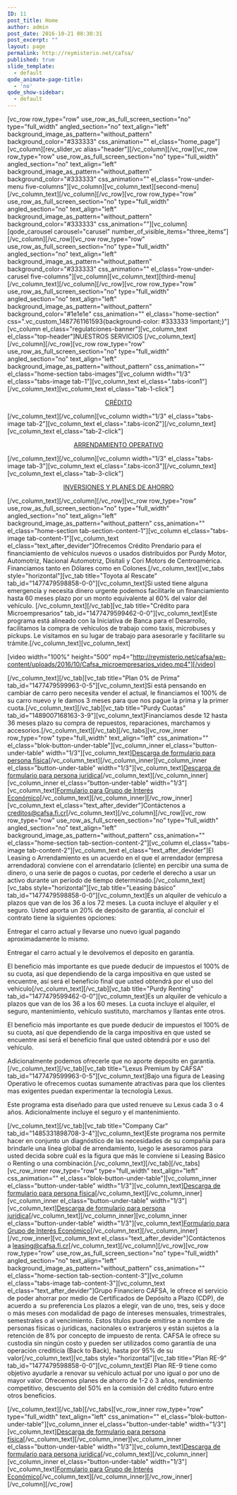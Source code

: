 ```yaml
---
ID: 11
post_title: Home
author: admin
post_date: 2016-10-21 08:30:31
post_excerpt: ""
layout: page
permalink: http://reymisterio.net/cafsa/
published: true
slide_template:
  - default
qode_animate-page-title:
  - 'no'
qode_show-sidebar:
  - default
---
```

[vc_row row_type="row" use_row_as_full_screen_section="no" type="full_width" angled_section="no" text_align="left" background_image_as_pattern="without_pattern" background_color="#333333" css_animation="" el_class="home_page"][vc_column][rev_slider_vc alias="header"][/vc_column][/vc_row][vc_row row_type="row" use_row_as_full_screen_section="no" type="full_width" angled_section="no" text_align="left" background_image_as_pattern="without_pattern" background_color="#333333" css_animation="" el_class="row-under-menu five-columns"][vc_column][vc_column_text][second-menu][/vc_column_text][/vc_column][/vc_row][vc_row row_type="row" use_row_as_full_screen_section="no" type="full_width" angled_section="no" text_align="left" background_image_as_pattern="without_pattern" background_color="#333333" css_animation=""][vc_column][qode_carousel carousel="carusel" number_of_visible_items="three_items"][/vc_column][/vc_row][vc_row row_type="row" use_row_as_full_screen_section="no" type="full_width" angled_section="no" text_align="left" background_image_as_pattern="without_pattern" background_color="#333333" css_animation="" el_class="row-under-carusel five-columns"][vc_column][vc_column_text][third-menu][/vc_column_text][/vc_column][/vc_row][vc_row row_type="row" use_row_as_full_screen_section="no" type="full_width" angled_section="no" text_align="left" background_image_as_pattern="without_pattern" background_color="#1e1e1e" css_animation="" el_class="home-section" css=".vc_custom_1487761161593{background-color: #333333 !important;}"][vc_column el_class="regulatciones-banner"][vc_column_text el_class="top-header"]<span class="colortext">NUESTROS </span> <span class="require">SERVICIOS</span>
[/vc_column_text][/vc_column][/vc_row][vc_row row_type="row" use_row_as_full_screen_section="no" type="full_width" angled_section="no" text_align="left" background_image_as_pattern="without_pattern" css_animation="" el_class="home-section tabs-images"][vc_column width="1/3" el_class="tabs-image tab-1"][vc_column_text el_class=".tabs-icon1"][/vc_column_text][vc_column_text el_class="tab-1-click"]
<p style="text-align: center;"><a href="#">CRÉDITO</a></p>
[/vc_column_text][/vc_column][vc_column width="1/3" el_class="tabs-image tab-2"][vc_column_text el_class=".tabs-icon2"][/vc_column_text][vc_column_text el_class="tab-2-click"]
<p style="text-align: center;"><a href="#">ARRENDAMIENTO
OPERATIVO</a></p>
[/vc_column_text][/vc_column][vc_column width="1/3" el_class="tabs-image tab-3"][vc_column_text el_class=".tabs-icon3"][/vc_column_text][vc_column_text el_class="tab-3-click"]
<p style="text-align: center;"><a href="#">INVERSIONES Y PLANES DE AHORRO</a></p>
[/vc_column_text][/vc_column][/vc_row][vc_row row_type="row" use_row_as_full_screen_section="no" type="full_width" angled_section="no" text_align="left" background_image_as_pattern="without_pattern" css_animation="" el_class="home-section tab-section-content-1"][vc_column el_class="tabs-image tab-content-1"][vc_column_text el_class="text_after_devider"]Ofrecemos Crédito Prendario para el financiamiento de vehículos nuevos o usados distribuidos por Purdy Motor, Automotriz, Nacional Automotriz, Disitali y Cori Motors de Centroamérica. Financiamos tanto en Dólares como en Colones.[/vc_column_text][vc_tabs style="horizontal"][vc_tab title="Toyota al Rescate" tab_id="1477479598858-0-0"][vc_column_text]Si usted tiene alguna emergencia y necesita dinero urgente podemos facilitarle un financiamiento hasta 60 meses plazo por un monto equivalente al 60% del valor del vehículo.
[/vc_column_text][/vc_tab][vc_tab title="Crédito para Microempresarios" tab_id="1477479599462-0-0"][vc_column_text]Este programa está alineado con la Iniciativa de Banca para el Desarrollo, facilitamos la compra de vehículos de trabajo como taxis, microbuses y pickups. Le visitamos en su lugar de trabajo para asesorarle y facilitarle su trámite.[/vc_column_text][vc_column_text]

[video width="100%" height="500" mp4="http://reymisterio.net/cafsa/wp-content/uploads/2016/10/Cafsa_microempresarios_video.mp4"][/video]

[/vc_column_text][/vc_tab][vc_tab title="Plan 0% de Prima" tab_id="1477479599963-0-5"][vc_column_text]Si está pensando en cambiar de carro pero necesita vender el actual, le financiamos el 100% de su carro nuevo y le damos 3 meses para que nos pague la prima y la primer cuota.[/vc_column_text][/vc_tab][vc_tab title="Purdy Cuotas" tab_id="1489007168163-3-9"][vc_column_text]Financiamos desde 12 hasta 36 meses plazo su compra de repuestos, reparaciones, marchamos y accesorios.[/vc_column_text][/vc_tab][/vc_tabs][vc_row_inner row_type="row" type="full_width" text_align="left" css_animation="" el_class="blok-button-under-table"][vc_column_inner el_class="button-under-table" width="1/3"][vc_column_text]<a href="http://reymisterio.net/cafsa/wp-content/uploads/2016/10/Formulario_Persona_Fisica.pdf">Descarga de formulario
para persona física</a>[/vc_column_text][/vc_column_inner][vc_column_inner el_class="button-under-table" width="1/3"][vc_column_text]<a href="http://reymisterio.net/cafsa/wp-content/uploads/2016/10/Formulario_Persona_Juridica.pdf">Descarga de formulario
para persona jurídica</a>[/vc_column_text][/vc_column_inner][vc_column_inner el_class="button-under-table" width="1/3"][vc_column_text]<a href="http://reymisterio.net/cafsa/wp-content/uploads/2016/10/GIE-NO-VINCULADOS-PJ_1.xls">Formulario para Grupo de Interés Económico</a>[/vc_column_text][/vc_column_inner][/vc_row_inner][vc_column_text el_class="text_after_devider"]Contáctenos a creditos@cafsa.fi.cr[/vc_column_text][/vc_column][/vc_row][vc_row row_type="row" use_row_as_full_screen_section="no" type="full_width" angled_section="no" text_align="left" background_image_as_pattern="without_pattern" css_animation="" el_class="home-section tab-section-content-2"][vc_column el_class="tabs-image tab-content-2"][vc_column_text el_class="text_after_devider"]El Leasing o Arrendamiento es un acuerdo en el que el arrendador (empresa arrendadora) conviene con el arrendatario (cliente) en percibir una suma de dinero, o una serie de pagos o cuotas, por cederle el derecho a usar un activo durante un período de tiempo determinado.[/vc_column_text][vc_tabs style="horizontal"][vc_tab title="Leasing básico" tab_id="1477479598858-0-0"][vc_column_text]Es un alquiler de vehículo a plazos que van de los 36 a los 72 meses. La cuota incluye el alquiler y el seguro. Usted aporta un 20% de depósito de garantía, al concluir el contrato tiene la siguientes opciones:

Entregar el carro actual y llevarse uno nuevo igual pagando aproximadamente lo mismo.

Entregar el carro actual y le devolvemos el deposito en garantía.

El beneficio más importante es que puede deducir de impuestos el 100% de su cuota, así que dependiendo de la carga impositiva en que usted se encuentre, así será el beneficio final que usted obtendrá por el uso del vehículo[/vc_column_text][/vc_tab][vc_tab title="Purdy Renting" tab_id="1477479599462-0-0"][vc_column_text]Es un alquiler de vehículo a plazos que van de los 36 a los 60 meses. La cuota incluye el alquiler, el seguro, mantenimiento, vehículo sustituto, marchamos y llantas ente otros.

El beneficio más importante es que puede deducir de impuestos el 100% de su cuota, así que dependiendo de la carga impositiva en que usted se encuentre así será́ el beneficio final que usted obtendrá́ por e uso del vehículo.

Adicionalmente podemos ofrecerle que no aporte deposito en garantía.[/vc_column_text][/vc_tab][vc_tab title="Lexus Premium by CAFSA" tab_id="1477479599963-0-5"][vc_column_text]Bajo una figura de Leasing Operativo le ofrecemos cuotas sumamente atractivas para que los clientes mas exigentes puedan experimentar la tecnología Lexus.

Este programa esta diseñado para que usted renueve su Lexus cada 3 o 4 años. Adicionalmente incluye el seguro y el mantenimiento.

[/vc_column_text][/vc_tab][vc_tab title="Company Car" tab_id="1485331898708-3-4"][vc_column_text]Este programa nos permite hacer en conjunto un diagnóstico de las necesidades de su compañía para brindarle una línea global de arrendamiento, luego le asesoramos para usted decida sobre cuál es la figura que más le conviene si Leasing Básico o Renting o una combinación.[/vc_column_text][/vc_tab][/vc_tabs][vc_row_inner row_type="row" type="full_width" text_align="left" css_animation="" el_class="blok-button-under-table"][vc_column_inner el_class="button-under-table" width="1/3"][vc_column_text]<a href="http://reymisterio.net/cafsa/wp-content/uploads/2016/10/Formulario_Persona_Fisica.pdf">Descarga de formulario
para persona física</a>[/vc_column_text][/vc_column_inner][vc_column_inner el_class="button-under-table" width="1/3"][vc_column_text]<a href="http://reymisterio.net/cafsa/wp-content/uploads/2016/10/Formulario_Persona_Juridica.pdf">Descarga de formulario
para persona jurídica</a>[/vc_column_text][/vc_column_inner][vc_column_inner el_class="button-under-table" width="1/3"][vc_column_text]<a href="http://reymisterio.net/cafsa/wp-content/uploads/2016/10/GIE-NO-VINCULADOS-PJ_1.xls">Formulario para Grupo de Interés Económico</a>[/vc_column_text][/vc_column_inner][/vc_row_inner][vc_column_text el_class="text_after_devider"]Contáctenos a leasing@cafsa.fi.cr[/vc_column_text][/vc_column][/vc_row][vc_row row_type="row" use_row_as_full_screen_section="no" type="full_width" angled_section="no" text_align="left" background_image_as_pattern="without_pattern" css_animation="" el_class="home-section tab-section-content-3"][vc_column el_class="tabs-image tab-content-3"][vc_column_text el_class="text_after_devider"]Grupo Financiero CAFSA, le ofrece el servicio de poder ahorrar por medio de Certificados de Depósito a Plazo (CDP), de acuerdo a  su preferencia
Los plazos a elegir, van de uno, tres, seis y doce o más meses con modalidad de pago de intereses mensuales, trimestrales, semestrales o al vencimiento. Estos títulos puede emitirse a nombre de personas físicas o jurídicas, nacionales o extranjeros y están sujetos a la retención de 8% por concepto de impuesto de renta.
CAFSA le ofrece su custodia sin ningún costo y pueden ser utilizados como garantía de una operación crediticia (Back to Back), hasta por 95% de su valor[/vc_column_text][vc_tabs style="horizontal"][vc_tab title="Plan RE-9" tab_id="1477479598858-0-0"][vc_column_text]El Plan RE-9 tiene como objetivo ayudarle a renovar su vehículo actual por uno igual o por uno de mayor valor. Ofrecemos planes de ahorro de 1-2 ó 3 años, rendimiento competitivo, descuento del 50% en la comisión del crédito futuro entre otros beneficios.

[/vc_column_text][/vc_tab][/vc_tabs][vc_row_inner row_type="row" type="full_width" text_align="left" css_animation="" el_class="blok-button-under-table"][vc_column_inner el_class="button-under-table" width="1/3"][vc_column_text]<a href="http://reymisterio.net/cafsa/wp-content/uploads/2016/10/Formulario_Persona_Fisica.pdf">Descarga de formulario
para persona física</a>[/vc_column_text][/vc_column_inner][vc_column_inner el_class="button-under-table" width="1/3"][vc_column_text]<a href="http://reymisterio.net/cafsa/wp-content/uploads/2016/10/Formulario_Persona_Juridica.pdf">Descarga de formulario
para persona jurídica</a>[/vc_column_text][/vc_column_inner][vc_column_inner el_class="button-under-table" width="1/3"][vc_column_text]<a href="http://reymisterio.net/cafsa/wp-content/uploads/2016/10/GIE-NO-VINCULADOS-PJ_1.xls">Formulario para Grupo de Interés Económico</a>[/vc_column_text][/vc_column_inner][/vc_row_inner][/vc_column][/vc_row]